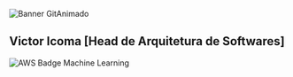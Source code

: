 ![Banner GitAnimado](https://user-images.githubusercontent.com/31005408/177214371-be5212c6-9b36-41eb-b442-803dc2611c8c.gif)

## Victor Icoma [Head de Arquitetura de Softwares]

 ![AWS Badge Machine Learning](https://github.com/user-attachments/assets/b8054486-bc1c-4e29-b20f-b3ee607c97af)
 
<div data-iframe-width="150" data-iframe-height="270" data-share-badge-id="4eb648bb-dd80-49a8-9362-5879c50fae01" data-share-badge-host="https://www.credly.com"></div><script type="text/javascript" async src="//cdn.credly.com/assets/utilities/embed.js"></script>
